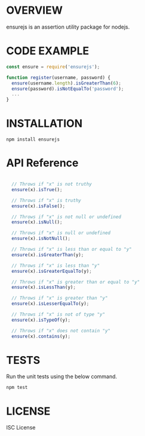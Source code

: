 # OVERVIEW
ensurejs is an assertion utility package for nodejs.

# CODE EXAMPLE
```javascript
const ensure = require('ensurejs');

function register(username, password) {
  ensure(username.length).isGreaterThan(6);
  ensure(password).isNotEqualTo('password');
  ...
}

```

# INSTALLATION
```shell 
npm install ensurejs
```

# API Reference
```javascript

  // Throws if "x" is not truthy
  ensure(x).isTrue();

  // Throws if "x" is truthy
  ensure(x).isFalse();

  // Throws if "x" is not null or undefined
  ensure(x).isNull();

  // Throws if "x" is null or undefined
  ensure(x).isNotNull();

  // Throws if "x" is less than or equal to "y"
  ensure(x).isGreaterThan(y);

  // Throws if "x" is less than "y"
  ensure(x).isGreaterEqualTo(y);

  // Throws if "x" is greater than or equal to "y"
  ensure(x).isLessThan(y);

  // Throws if "x" is greater than "y"
  ensure(x).isLesserEqualTo(y);

  // Throws if "x" is not of type "y"
  ensure(x).isTypeOf(y);

  // Throws if "x" does not contain "y"
  ensure(x).contains(y);
```

# TESTS
Run the unit tests using the below command.
```shell
npm test
```

# LICENSE
ISC License
